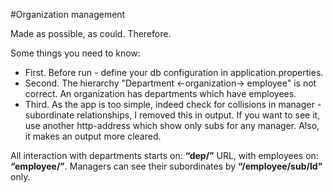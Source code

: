 #Organization management

Made as possible, as could. Therefore.

Some things you need to know:
*	First. Before run - define your db configuration in application.properties.
*	Second. The hierarchy "Department <-organization-> employee" is not correct. 
An organization has departments which have employees.
*	Third. As the app is too simple, indeed check for collisions in manager - subordinate relationships, I removed this in output. If you want to see it, use another http-address which show only subs for any manager. Also, it makes an output more cleared. 

All interaction with departments starts on: **“dep/”** URL, with employees on: **“employee/”**.
Managers can see their subordinates by **“/employee/sub/Id”** only.
